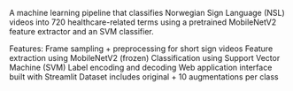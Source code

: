 A machine learning pipeline that classifies Norwegian Sign Language (NSL) videos into 720 healthcare-related terms using a pretrained MobileNetV2 feature extractor and an SVM classifier. 

Features:
Frame sampling + preprocessing for short sign videos
Feature extraction using MobileNetV2 (frozen)
Classification using Support Vector Machine (SVM)
Label encoding and decoding
Web application interface built with Streamlit
Dataset includes original + 10 augmentations per class
